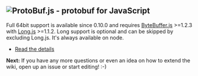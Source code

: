 ![ProtoBuf.js - protobuf for JavaScript](https://raw.github.com/dcodeIO/ProtoBuf.js/master/ProtoBuf.png)
---
Full 64bit support is available since 0.10.0 and requires [ByteBuffer.js](https://github.com/dcodeIO/ByteBuffer.js) >=1.2.3 with [Long.js](https://github.com/dcodeIO/Long.js) >=1.1.2. Long support is optional and can be skipped by excluding Long.js. It's always available on node.

* [Read the details](https://github.com/dcodeIO/ByteBuffer.js#on-long-int64-support)

**Next:** If you have any more questions or even an idea on how to extend the wiki, open up an issue or start editing! :-)